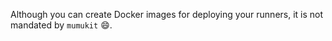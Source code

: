 Although you can create Docker images for deploying your runners, it is not mandated by `mumukit` :smile:. 
